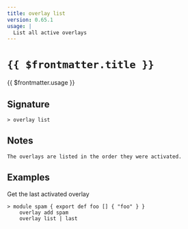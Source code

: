 ```yaml
---
title: overlay list
version: 0.65.1
usage: |
  List all active overlays
---
```


# <code>{{ $frontmatter.title }}</code>

<div style='white-space: pre-wrap;'>{{ $frontmatter.usage }}</div>

## Signature

```> overlay list ```

## Notes
```text
The overlays are listed in the order they were activated.
```
## Examples

Get the last activated overlay
```shell
> module spam { export def foo [] { "foo" } }
    overlay add spam
    overlay list | last
```
